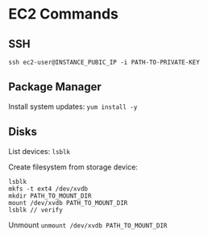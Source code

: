 # EC2 Commands

## SSH

`ssh ec2-user@INSTANCE_PUBIC_IP -i PATH-TO-PRIVATE-KEY`

## Package Manager

Install system updates:
`yum install -y`

## Disks

List devices:
`lsblk`

Create filesystem from storage device:
``` shell
lsblk
mkfs -t ext4 /dev/xvdb
mkdir PATH_TO_MOUNT_DIR
mount /dev/xvdb PATH_TO_MOUNT_DIR
lsblk // verify
```
Unmount
`unmount /dev/xvdb PATH_TO_MOUNT_DIR`
